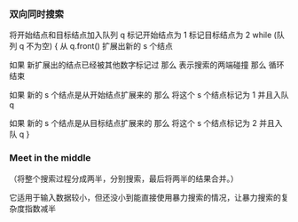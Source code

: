 ### 双向同时搜索

将开始结点和目标结点加入队列 q
标记开始结点为 1
标记目标结点为 2
while (队列 q 不为空)
{
  从 q.front() 扩展出新的 s 个结点

  如果 新扩展出的结点已经被其他数字标记过
    那么 表示搜索的两端碰撞
    那么 循环结束

  如果 新的 s 个结点是从开始结点扩展来的
    那么 将这个 s 个结点标记为 1 并且入队 q 

  如果 新的 s 个结点是从目标结点扩展来的
    那么 将这个 s 个结点标记为 2 并且入队 q
}

### Meet in the middle
（将整个搜索过程分成两半，分别搜索，最后将两半的结果合并。）

它适用于输入数据较小，但还没小到能直接使用暴力搜索的情况，让暴力搜索的复杂度指数减半